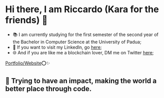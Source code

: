 # Hi there, I am Riccardo (Kara for the friends) 👋

- 📚 I am currently studying for the first semester of the second year of the Bachelor in Computer Science at the University of Padua;
- 👤 If you want to visit my LinkedIn, go [here](https://www.linkedin.com/in/riccardo-toniolo/);
- 🌐 And if you are like me a blockchain lover, DM me on Twitter [here](https://mobile.twitter.com/karasw_);

[Portfolio/Website](https://rtsw.dev)⭕️✨
## 🔭 Trying to have an impact, making the world a better place through code.
